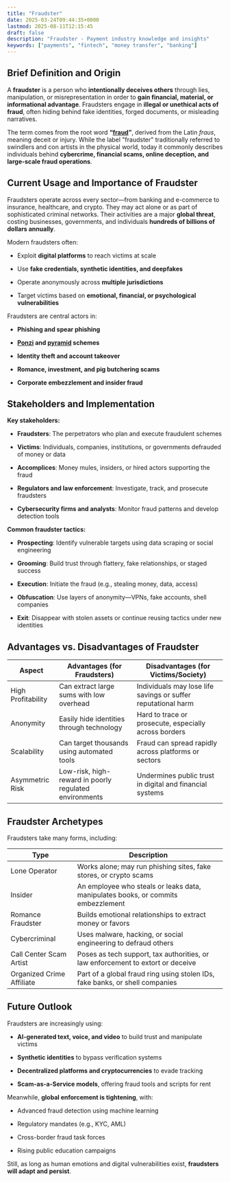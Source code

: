 ```yaml
---
title: "Fraudster"
date: 2025-03-24T09:44:35+0000
lastmod: 2025-08-11T12:15:45
draft: false
description: "Fraudster - Payment industry knowledge and insights"
keywords: ["payments", "fintech", "money transfer", "banking"]
---
```


## Brief Definition and Origin

A **fraudster** is a person who **intentionally deceives others** through lies, manipulation, or misrepresentation in order to **gain financial, material, or informational advantage**. Fraudsters engage in **illegal or unethical acts of fraud**, often hiding behind fake identities, forged documents, or misleading narratives.

The term comes from the root word **“[fraud](https://faisalkhanllc.xyz/resources/payments-wiki/f/fraud/)”**, derived from the Latin *fraus*, meaning deceit or injury. While the label "fraudster" traditionally referred to swindlers and con artists in the physical world, today it commonly describes individuals behind **cybercrime, financial scams, online deception, and large-scale fraud operations**.

## Current Usage and Importance of Fraudster

Fraudsters operate across every sector—from banking and e-commerce to insurance, healthcare, and crypto. They may act alone or as part of sophisticated criminal networks. Their activities are a major **global threat**, costing businesses, governments, and individuals **hundreds of billions of dollars annually**.

Modern fraudsters often:

- Exploit **digital platforms** to reach victims at scale

- Use **fake credentials, synthetic identities, and deepfakes**

- Operate anonymously across **multiple jurisdictions**

- Target victims based on **emotional, financial, or psychological vulnerabilities**

Fraudsters are central actors in:

- **Phishing and spear phishing**

- **[Ponzi](https://faisalkhanllc.xyz/resources/payments-wiki/p/ponzi-scheme/) and [pyramid](https://faisalkhanllc.xyz/resources/payments-wiki/p/pyramid-scheme/) schemes**

- **Identity theft and account takeover**

- **Romance, investment, and pig butchering scams**

- **Corporate embezzlement and insider fraud**

## Stakeholders and Implementation

**Key stakeholders:**

- **Fraudsters**: The perpetrators who plan and execute fraudulent schemes

- **Victims**: Individuals, companies, institutions, or governments defrauded of money or data

- **Accomplices**: Money mules, insiders, or hired actors supporting the fraud

- **Regulators and law enforcement**: Investigate, track, and prosecute fraudsters

- **Cybersecurity firms and analysts**: Monitor fraud patterns and develop detection tools

**Common fraudster tactics:**

- **Prospecting**: Identify vulnerable targets using data scraping or social engineering

- **Grooming**: Build trust through flattery, fake relationships, or staged success

- **Execution**: Initiate the fraud (e.g., stealing money, data, access)

- **Obfuscation**: Use layers of anonymity—VPNs, fake accounts, shell companies

- **Exit**: Disappear with stolen assets or continue reusing tactics under new identities

## Advantages vs. Disadvantages of Fraudster

| **Aspect** | **Advantages (for Fraudsters)** | **Disadvantages (for Victims/Society)** |
| --- | --- | --- |
| High Profitability | Can extract large sums with low overhead | Individuals may lose life savings or suffer reputational harm |
| Anonymity | Easily hide identities through technology | Hard to trace or prosecute, especially across borders |
| Scalability | Can target thousands using automated tools | Fraud can spread rapidly across platforms or sectors |
| Asymmetric Risk | Low-risk, high-reward in poorly regulated environments | Undermines public trust in digital and financial systems |

## Fraudster Archetypes

Fraudsters take many forms, including:

| **Type** | **Description** |
| --- | --- |
| Lone Operator | Works alone; may run phishing sites, fake stores, or crypto scams |
| Insider | An employee who steals or leaks data, manipulates books, or commits embezzlement |
| Romance Fraudster | Builds emotional relationships to extract money or favors |
| Cybercriminal | Uses malware, hacking, or social engineering to defraud others |
| Call Center Scam Artist | Poses as tech support, tax authorities, or law enforcement to extort or deceive |
| Organized Crime Affiliate | Part of a global fraud ring using stolen IDs, fake banks, or shell companies |

## Future Outlook

Fraudsters are increasingly using:

- **AI-generated text, voice, and video** to build trust and manipulate victims

- **Synthetic identities** to bypass verification systems

- **Decentralized platforms and cryptocurrencies** to evade tracking

- **Scam-as-a-Service models**, offering fraud tools and scripts for rent

Meanwhile, **global enforcement is tightening**, with:

- Advanced fraud detection using machine learning

- Regulatory mandates (e.g., KYC, AML)

- Cross-border fraud task forces

- Rising public education campaigns

Still, as long as human emotions and digital vulnerabilities exist, **fraudsters will adapt and persist**.